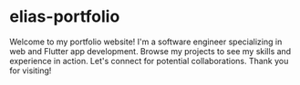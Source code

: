 # elias-portfolio
Welcome to my portfolio website! I'm a software engineer specializing in web and Flutter app development. Browse my projects to see my skills and experience in action. Let's connect for potential collaborations. Thank you for visiting! 
